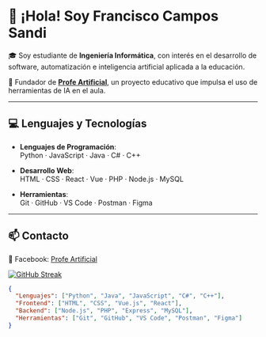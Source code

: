 # 👋 ¡Hola! Soy Francisco Campos Sandi

🎓 Soy estudiante de **Ingeniería Informática**, con interés en el desarrollo de software, automatización e inteligencia artificial aplicada a la educación.

🧠 Fundador de **[Profe Artificial](https://www.facebook.com/profile.php?id=61563914024424)**, un proyecto educativo que impulsa el uso de herramientas de IA en el aula.

---

## 💻 Lenguajes y Tecnologías

- **Lenguajes de Programación**:  
  Python · JavaScript · Java · C# · C++

- **Desarrollo Web**:  
  HTML · CSS · React · Vue · PHP · Node.js · MySQL

- **Herramientas**:  
  Git · GitHub · VS Code · Postman · Figma

---

## 📫 Contacto

📘 Facebook: [Profe Artificial](https://www.facebook.com/profile.php?id=61563914024424)

[![GitHub Streak](https://streak-stats.demolab.com/?user=Francisco-Campos-S)](https://git.io/streak-stats)


```json
{
  "Lenguajes": ["Python", "Java", "JavaScript", "C#", "C++"],
  "Frontend": ["HTML", "CSS", "Vue.js", "React"],
  "Backend": ["Node.js", "PHP", "Express", "MySQL"],
  "Herramientas": ["Git", "GitHub", "VS Code", "Postman", "Figma"]
}

